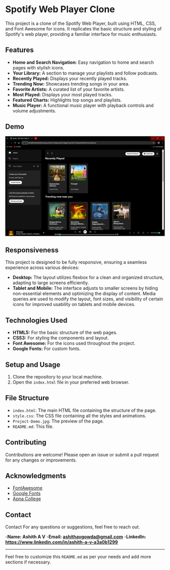 # Spotify Web Player Clone

This project is a clone of the Spotify Web Player, built using HTML, CSS, and Font Awesome for icons. It replicates the basic structure and styling of Spotify's web player, providing a familiar interface for music enthusiasts.

## Features

- **Home and Search Navigation:** Easy navigation to home and search pages with stylish icons.
- **Your Library:** A section to manage your playlists and follow podcasts.
- **Recently Played:** Displays your recently played tracks.
- **Trending Now:** Showcases trending songs in your area.
- **Favorite Artists:** A curated list of your favorite artists.
- **Most Played:** Displays your most played tracks.
- **Featured Charts:** Highlights top songs and playlists.
- **Music Player:** A functional music player with playback controls and volume adjustments.

## Demo

![Project Demo](Project-Demo.jpg)

## Responsiveness

This project is designed to be fully responsive, ensuring a seamless experience across various devices:

- **Desktop:** The layout utilizes flexbox for a clean and organized structure, adapting to large screens efficiently.
- **Tablet and Mobile:** The interface adjusts to smaller screens by hiding non-essential elements and optimizing the display of content. Media queries are used to modify the layout, font sizes, and visibility of certain icons for improved usability on tablets and mobile devices.

## Technologies Used

- **HTML5:** For the basic structure of the web pages.
- **CSS3:** For styling the components and layout.
- **Font Awesome:** For the icons used throughout the project.
- **Google Fonts:** For custom fonts.

## Setup and Usage

1. Clone the repository to your local machine.
2. Open the `index.html` file in your preferred web browser.
   
## File Structure

- `index.html`: The main HTML file containing the structure of the page.
- `style.css`: The CSS file containing all the styles and animations.
- `Project-Demo.jpg`: The preview of the page.
- `README.md`: This file.

## Contributing

Contributions are welcome! Please open an issue or submit a pull request for any changes or improvements.

## Acknowledgments

- [FontAwesome](https://fontawesome.com/)
- [Google Fonts](https://fonts.google.com/)
- [Apna College](https://www.apnacollege.in/home-post-login)

## Contact

Contact
For any questions or suggestions, feel free to reach out.

-**Name: Ashith A V**
-**Email: ashithavgowda@gmail.com**
-**LinkedIn: https://www.linkedin.com/in/ashith-a-v-a3a0b1299**

---

Feel free to customize this `README.md` as per your needs and add more sections if necessary.
